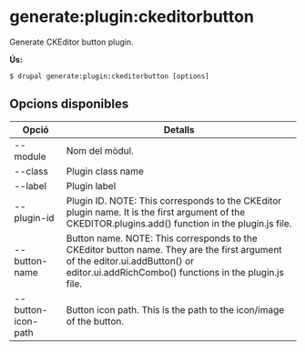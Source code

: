 # generate:plugin:ckeditorbutton
Generate CKEditor button plugin.

**Ús:**
```
$ drupal generate:plugin:ckeditorbutton [options]
```

## Opcions disponibles
Opció | Detalls
-------|-------------
--module | Nom del mòdul.
--class | Plugin class name
--label | Plugin label
--plugin-id | Plugin ID. NOTE: This corresponds to the CKEditor plugin name. It is the first argument of the CKEDITOR.plugins.add() function in the plugin.js file.
--button-name | Button name. NOTE: This corresponds to the CKEditor button name. They are the first argument of the editor.ui.addButton() or editor.ui.addRichCombo() functions in the plugin.js file.
--button-icon-path | Button icon path. This is the path to the icon/image of the button.
